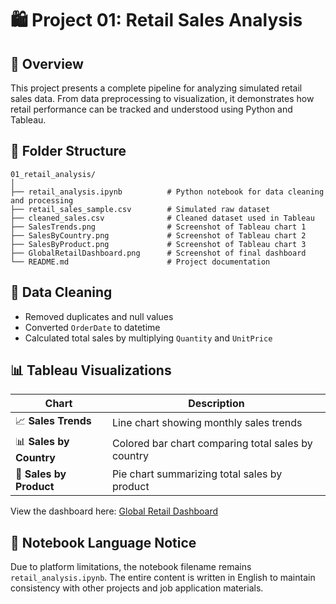 # 🛍️ Project 01: Retail Sales Analysis

## 📌 Overview
This project presents a complete pipeline for analyzing simulated retail sales data. From data preprocessing to visualization, it demonstrates how retail performance can be tracked and understood using Python and Tableau.

## 📁 Folder Structure
```
01_retail_analysis/
│
├── retail_analysis.ipynb          # Python notebook for data cleaning and processing
├── retail_sales_sample.csv        # Simulated raw dataset
├── cleaned_sales.csv              # Cleaned dataset used in Tableau
├── SalesTrends.png                # Screenshot of Tableau chart 1
├── SalesByCountry.png             # Screenshot of Tableau chart 2
├── SalesByProduct.png             # Screenshot of Tableau chart 3
├── GlobalRetailDashboard.png      # Screenshot of final dashboard
└── README.md                      # Project documentation
```

## 🧹 Data Cleaning
- Removed duplicates and null values
- Converted `OrderDate` to datetime
- Calculated total sales by multiplying `Quantity` and `UnitPrice`

## 📊 Tableau Visualizations
| Chart | Description |
|-------|-------------|
| 📈 **Sales Trends** | Line chart showing monthly sales trends |
| 📊 **Sales by Country** | Colored bar chart comparing total sales by country |
| 🧾 **Sales by Product** | Pie chart summarizing total sales by product |

View the dashboard here: [Global Retail Dashboard](https://public.tableau.com/app/profile/zheng.lyu6601/viz/GlobalRetailAnalysis_17487317429280/GlobalRetailAnalysis)

## 💬 Notebook Language Notice
Due to platform limitations, the notebook filename remains `retail_analysis.ipynb`. The entire content is written in English to maintain consistency with other projects and job application materials.
